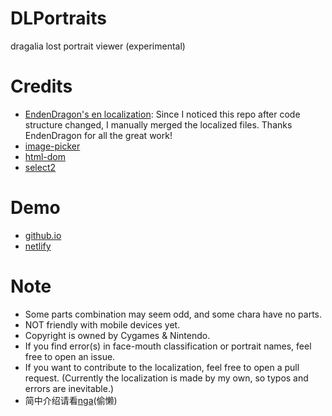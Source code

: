 # DLPortraits
dragalia lost portrait viewer (experimental)
# Credits
- [EndenDragon's en localization](https://github.com/EndenDragon/DLPortraits): Since I noticed this repo after code structure changed, I manually merged the localized files. Thanks EndenDragon for all the great work!
- [image-picker](https://github.com/rvera/image-picker)
- [html-dom](https://github.com/phuoc-ng/html-dom)
- [select2](https://github.com/select2/select2)
# Demo
- [github.io](https://sh0wer1ee.github.io/DLPortraits)
- [netlify](https://dlportraits.netlify.app)
# Note
- Some parts combination may seem odd, and some chara have no parts.
- NOT friendly with mobile devices yet.
- Copyright is owned by Cygames & Nintendo.
- If you find error(s) in face-mouth classification or portrait names, feel free to open an issue.
- If you want to contribute to the localization, feel free to open a pull request. (Currently the localization is made by my own, so typos and errors are inevitable.)
- 简中介绍请看[nga](https://nga.178.com/read.php?tid=22913469)(偷懒)
